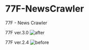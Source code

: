 # 77F-NewsCrawler
77F - News Crawler

77F ver.3.0
![after](https://user-images.githubusercontent.com/90501126/133920106-fc150abd-f9d4-4d98-a035-9019254bee41.PNG)

77F ver.2.4
![before](https://user-images.githubusercontent.com/90501126/133920165-c97676d1-44ee-4704-bd0c-362458dec780.png)
